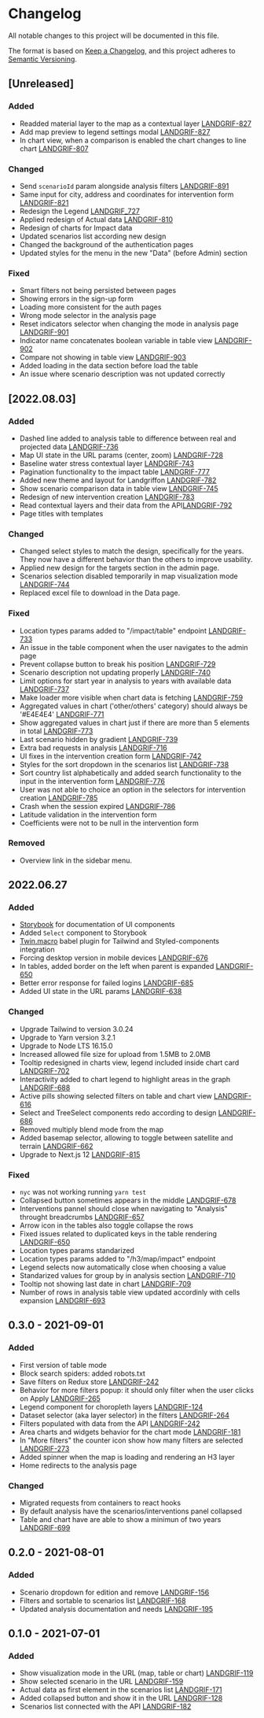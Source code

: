 # Changelog

All notable changes to this project will be documented in this file.

The format is based on [Keep a Changelog](https://keepachangelog.com/en/1.0.0/),
and this project adheres to [Semantic Versioning](https://semver.org/).

## [Unreleased]

### Added

- Readded material layer to the map as a contextual layer [LANDGRIF-827](https://vizzuality.atlassian.net/browse/LANDGRIF-827)
- Add map preview to legend settings modal [LANDGRIF-827](https://vizzuality.atlassian.net/browse/LANDGRIF-827)
- In chart view, when a comparison is enabled the chart changes to line chart [LANDGRIF-807](https://vizzuality.atlassian.net/browse/LANDGRIF-807)

### Changed

- Send `scenarioId` param alongside analysis filters [LANDGRIF-891](https://vizzuality.atlassian.net/browse/LANDGRIF-891)
- Same input for city, address and coordinates for intervention form [LANDGRIF-821](https://vizzuality.atlassian.net/browse/LANDGRIF-821)
- Redesign the Legend [LANDGRIF_727](https://vizzuality.atlassian.net/browse/LANDGRIF-727)
- Applied redesign of Actual data [LANDGRIF-810](https://vizzuality.atlassian.net/browse/LANDGRIF-810)
- Redesign of charts for Impact data
- Updated scenarios list according new design
- Changed the background of the authentication pages
- Updated styles for the menu in the new "Data" (before Admin) section

### Fixed

- Smart filters not being persisted between pages
- Showing errors in the sign-up form
- Loading more consistent for the auth pages
- Wrong mode selector in the analysis page
- Reset indicators selector when changing the mode in analysis page [LANDGRIF-901](https://vizzuality.atlassian.net/browse/LANDGRIF-901)
- Indicator name concatenates boolean variable in table view [LANDGRIF-902](https://vizzuality.atlassian.net/browse/LANDGRIF-902)
- Compare not showing in table view [LANDGRIF-903](https://vizzuality.atlassian.net/browse/LANDGRIF-903)
- Added loading in the data section before load the table
- An issue where scenario description was not updated correctly

## [2022.08.03]

### Added

- Dashed line added to analysis table to difference between real and projected data [LANDGRIF-736](https://vizzuality.atlassian.net/browse/LANDGRIF-736)
- Map UI state in the URL params (center, zoom) [LANDGRIF-728](https://vizzuality.atlassian.net/browse/LANDGRIF-728)
- Baseline water stress contextual layer [LANDGRIF-743](https://vizzuality.atlassian.net/browse/LANDGRIF-743)
- Pagination functionality to the impact table [LANDGRIF-777](https://vizzuality.atlassian.net/browse/LANDGRIF-777)
- Added new theme and layout for Landgriffon [LANDGRIF-782](https://vizzuality.atlassian.net/browse/LANDGRIF-782)
- Show scenario comparison data in table view [LANDGRIF-745](https://vizzuality.atlassian.net/browse/LANDGRIF-745)
- Redesign of new intervention creation [LANDGRIF-783](https://vizzuality.atlassian.net/browse/LANDGRIF-783)
- Read contextual layers and their data from the API[LANDGRIF-792](https://vizzuality.atlassian.net/browse/LANDGRIF-792)
- Page titles with templates

### Changed

- Changed select styles to match the design, specifically for the years. They now have a different behavior than the others to improve usability.
- Applied new design for the targets section in the admin page.
- Scenarios selection disabled temporarily in map visualization mode [LANDGRIF-744](https://vizzuality.atlassian.net/browse/LANDGRIF-744)
- Replaced excel file to download in the Data page.

### Fixed

- Location types params added to "/impact/table" endpoint [LANDGRIF-733](https://vizzuality.atlassian.net/browse/LANDGRIF-733)
- An issue in the table component when the user navigates to the admin page
- Prevent collapse button to break his position [LANDGRIF-729](https://vizzuality.atlassian.net/browse/LANDGRIF-729)
- Scenario description not updating properly [LANDGRIF-740](https://vizzuality.atlassian.net/browse/LANDGRIF-740)
- Limit options for start year in analysis to years with available data [LANDGRIF-737](https://vizzuality.atlassian.net/browse/LANDGRIF-737)
- Make loader more visible when chart data is fetching [LANDGRIF-759](https://vizzuality.atlassian.net/browse/LANDGRIF-759)
- Aggregated values in chart ('other/others' category) should always be '#E4E4E4' [LANDGRIF-771](https://vizzuality.atlassian.net/browse/LANDGRIF-771)
- Show aggregated values in chart just if there are more than 5 elements in total [LANDGRIF-773](https://vizzuality.atlassian.net/browse/LANDGRIF-773)
- Last scenario hidden by gradient [LANDGRIF-739](https://vizzuality.atlassian.net/browse/LANDGRIF-739)
- Extra bad requests in analysis [LANDGRIF-716](https://vizzuality.atlassian.net/browse/LANDGRIF-716)
- UI fixes in the intervention creation form [LANDGRIF-742](https://vizzuality.atlassian.net/browse/LANDGRIF-742)
- Styles for the sort dropdown in the scenarios list [LANDGRIF-738](https://vizzuality.atlassian.net/browse/LANDGRIF-738)
- Sort country list alphabetically and added search functionality to the input in the intervention form [LANDGRIF-776](https://vizzuality.atlassian.net/browse/LANDGRIF-776)
- User was not able to choice an option in the selectors for intervention creation [LANDGRIF-785](https://vizzuality.atlassian.net/browse/LANDGRIF-785)
- Crash when the session expired [LANDGRIF-786](https://vizzuality.atlassian.net/browse/LANDGRIF-786)
- Latitude validation in the intervention form
- Coefficients were not to be null in the intervention form

### Removed

- Overview link in the sidebar menu.

## 2022.06.27

### Added

- [Storybook](https://storybook.js.org/) for documentation of UI components
- Added `Select` component to Storybook
- [Twin.macro](https://github.com/ben-rogerson/twin.macro) babel plugin for Tailwind and Styled-components integration
- Forcing desktop version in mobile devices [LANDGRIF-676](https://vizzuality.atlassian.net/browse/LANDGRIF-676)
- In tables, added border on the left when parent is expanded [LANDGRIF-650](https://vizzuality.atlassian.net/browse/LANDGRIF-650)
- Better error response for failed logins [LANDGRIF-685](https://vizzuality.atlassian.net/browse/LANDGRIF-685)
- Added UI state in the URL params [LANDGRIF-638](https://vizzuality.atlassian.net/browse/LANDGRIF-638)

### Changed

- Upgrade Tailwind to version 3.0.24
- Upgrade to Yarn version 3.2.1
- Upgrade to Node LTS 16.15.0
- Increased allowed file size for upload from 1.5MB to 2.0MB
- Tooltip redesigned in charts view, legend included inside chart card [LANDGRIF-702](https://vizzuality.atlassian.net/browse/LANDGRIF-702)
- Interactivity added to chart legend to highlight areas in the graph [LANDGRIF-688](https://vizzuality.atlassian.net/browse/LANDGRIF-688)
- Active pills showing selected filters on table and chart view [LANDGRIF-616](https://vizzuality.atlassian.net/browse/LANDGRIF-616)
- Select and TreeSelect components redo according to design [LANDGRIF-686](https://vizzuality.atlassian.net/browse/LANDGRIF-686)
- Removed multiply blend mode from the map
- Added basemap selector, allowing to toggle between satellite and terrain [LANDGRIF-662](https://vizzuality.atlassian.net/browse/LANDGRIF-662)
- Upgrade to Next.js 12 [LANDGRIF-815](https://vizzuality.atlassian.net/browse/LANDGRIF-815)

### Fixed

- `nyc` was not working running `yarn test`
- Collapsed button sometimes appears in the middle [LANDGRIF-678](https://vizzuality.atlassian.net/browse/LANDGRIF-678)
- Interventions pannel should close when navigating to "Analysis" throught breadcrumbs [LANDGRIF-657](https://vizzuality.atlassian.net/browse/LANDGRIF-657)
- Arrow icon in the tables also toggle collapse the rows
- Fixed issues related to duplicated keys in the table rendering [LANDGRIF-650](https://vizzuality.atlassian.net/browse/LANDGRIF-650)
- Location types params standarized
- Location types params added to "/h3/map/impact" endpoint
- Legend selects now automatically close when choosing a value
- Standarized values for group by in analysis section [LANDGRIF-710](https://vizzuality.atlassian.net/browse/LANDGRIF-710)
- Tooltip not showing last date in chart [LANDGRIF-709](https://vizzuality.atlassian.net/browse/LANDGRIF-709)
- Number of rows in analysis table view updated accordinly with cells expansion [LANDGRIF-693](https://vizzuality.atlassian.net/browse/LANDGRIF-693)

## 0.3.0 - 2021-09-01

### Added

- First version of table mode
- Block search spiders: added robots.txt
- Save filters on Redux store [LANDGRIF-242](https://vizzuality.atlassian.net/browse/LANDGRIF-242)
- Behavior for more filters popup: it should only filter when the user clicks on Apply [LANDGRIF-265](https://vizzuality.atlassian.net/browse/LANDGRIF-265)
- Legend component for choropleth layers [LANDGRIF-124](https://vizzuality.atlassian.net/browse/LANDGRIF-124)
- Dataset selector (aka layer selector) in the filters [LANDGRIF-264](https://vizzuality.atlassian.net/browse/LANDGRIF-264)
- Filters populated with data from the API [LANDGRIF-242](https://vizzuality.atlassian.net/browse/LANDGRIF-242)
- Area charts and widgets behavior for the chart mode [LANDGRIF-181](https://vizzuality.atlassian.net/browse/LANDGRIF-181)
- In "More filters" the counter icon show how many filters are selected [LANDGRIF-273](https://vizzuality.atlassian.net/browse/LANDGRIF-273)
- Added spinner when the map is loading and rendering an H3 layer
- Home redirects to the analysis page

### Changed

- Migrated requests from containers to react hooks
- By default analysis have the scenarios/interventions panel collapsed
- Table and chart have are able to show a minimun of two years [LANDGRIF-699](https://vizzuality.atlassian.net/browse/LANDGRIF-699)

## 0.2.0 - 2021-08-01

### Added

- Scenario dropdown for edition and remove [LANDGRIF-156](https://vizzuality.atlassian.net/browse/LANDGRIF-156)
- Filters and sortable to scenarios list [LANDGRIF-168](https://vizzuality.atlassian.net/browse/LANDGRIF-168)
- Updated analysis documentation and needs [LANDGRIF-195](https://vizzuality.atlassian.net/browse/LANDGRIF-195)

## 0.1.0 - 2021-07-01

### Added

- Show visualization mode in the URL (map, table or chart) [LANDGRIF-119](https://vizzuality.atlassian.net/browse/LANDGRIF-119)
- Show selected scenario in the URL [LANDGRIF-159](https://vizzuality.atlassian.net/browse/LANDGRIF-159)
- Actual data as first element in the scenarios list [LANDGRIF-171](https://vizzuality.atlassian.net/browse/LANDGRIF-171)
- Added collapsed button and show it in the URL [LANDGRIF-128](https://vizzuality.atlassian.net/browse/LANDGRIF-128)
- Scenarios list connected with the API [LANDGRIF-182](https://vizzuality.atlassian.net/browse/LANDGRIF-182)
